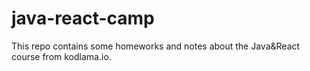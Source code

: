 # java-react-camp

This repo contains some homeworks and notes about the Java&React course from kodlama.io.
